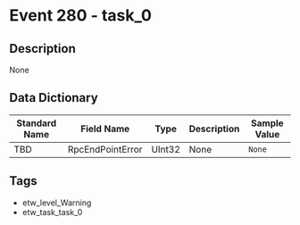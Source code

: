 # Event 280 - task_0

## Description
None

## Data Dictionary
|Standard Name|Field Name|Type|Description|Sample Value|
|---|---|---|---|---|
|TBD|RpcEndPointError|UInt32|None|`None`|

## Tags
* etw_level_Warning
* etw_task_task_0